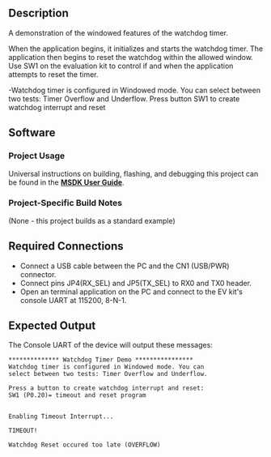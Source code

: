 ## Description

A demonstration of the windowed features of the watchdog timer.

When the application begins, it initializes and starts the watchdog timer.  The application then begins to reset the watchdog within the allowed window.  Use SW1 on the evaluation kit to control if and when the application attempts to reset the timer.

-Watchdog timer is configured in Windowed mode. You can select between two tests: Timer Overflow and Underflow. Press button SW1 to create watchdog interrupt and reset


## Software

### Project Usage

Universal instructions on building, flashing, and debugging this project can be found in the **[MSDK User Guide](https://analogdevicesinc.github.io/msdk/USERGUIDE/)**.

### Project-Specific Build Notes

(None - this project builds as a standard example)

## Required Connections

-   Connect a USB cable between the PC and the CN1 (USB/PWR) connector.
-   Connect pins JP4(RX_SEL) and JP5(TX_SEL) to RX0 and TX0  header.
-   Open an terminal application on the PC and connect to the EV kit's console UART at 115200, 8-N-1.

## Expected Output

The Console UART of the device will output these messages:

```
************** Watchdog Timer Demo ****************
Watchdog timer is configured in Windowed mode. You can
select between two tests: Timer Overflow and Underflow.

Press a button to create watchdog interrupt and reset:
SW1 (P0.20)= timeout and reset program


Enabling Timeout Interrupt...

TIMEOUT!

Watchdog Reset occured too late (OVERFLOW)
```

